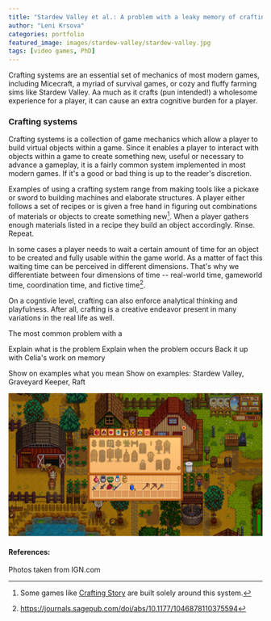 ```yaml
---
title: "Stardew Valley et al.: A problem with a leaky memory of crafting games"
author: "Leni Krsova"
categories: portfolio
featured_image: images/stardew-valley/stardew-valley.jpg
tags: [video games, PhD]
---
```


Crafting systems are an essential set of mechanics of most modern games, including Micecraft, a myriad of survival games, or cozy and fluffy farming sims like Stardew Valley. Aa much as it crafts (pun intended!) a wholesome experience for a player, it can cause an extra cognitive burden for a player. 

### Crafting systems
Crafting systems is a collection of game mechanics which allow a player to build virtual objects within a game. Since it enables a player to interact with objects within a game to create something new, useful or necessary to advance a gameplay, it is a fairly common system implemented in most modern games. If it's a good or bad thing is up to the reader's discretion.

Examples of using a crafting system range from making tools like a pickaxe or sword to building machines and elaborate structures. A player either follows a set of recipes or is given a free hand in figuring out combinations of materials or objects to create something new[^1]. When a player gathers enough materials listed in a recipe they build an object accordingly. Rinse. Repeat.

In some cases a player needs to wait a certain amount of time for an object to be created and fully usable within the game world. As a matter of fact this waiting time can be perceived in different dimensions. That's why we differentiate between four dimensions of time -- real-world time, gameworld time, coordination time, and fictive time[^2].

On a cogntivie level, crafting can also enforce analytical thinking and playfulness. After all, crafting is a creative endeavor present in many variations in the real life as well.





The most common problem with a 


Explain what is the problem
Explain when the problem occurs
Back it up with Celia's work on memory

Show on examples what you mean
Show on examples: Stardew Valley, Graveyard Keeper, Raft

![](/images/stardew-valley/sw1.jpg)


[^1]: Some games like <a href="https://www.bigfishgames.com/games/8834/crafting-story/">Crafting Story</a> are built solely around this system.
[^2]: https://journals.sagepub.com/doi/abs/10.1177/1046878110375594

#### References:
Photos taken from IGN.com
